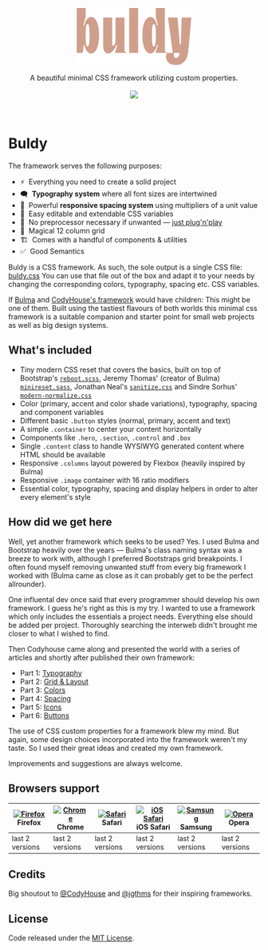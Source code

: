 <p align="center">
  <img src="docs/logo.svg" alt="Buldy logo" height="114">
</p>

<p align="center">
  A beautiful minimal CSS framework utilizing custom properties.<br>
  <br>
  <a href="https://github.com/jschopplich/buldy/issues"><img src="https://img.shields.io/github/issues/jschopplich/buldy.svg"></a>
</p>

<br>

# Buldy

The framework serves the following purposes:

- ⚡️&nbsp; Everything you need to create a solid project
- 🗨&nbsp; **Typography system** where all font sizes are intertwined
- 📐️&nbsp; Powerful **responsive spacing system** using multipliers of a unit value
- 🌈&nbsp; Easy editable and extendable CSS variables
- 🎈&nbsp; No preprocessor necessary if unwanted — [just plug'n'play](https://github.com/jschopplich/buldy/blob/master/dist/buldy.css)
- 📖&nbsp; Magical 12 column grid
- 🏗&nbsp; Comes with a handful of components &amp; utilities
- ✅&nbsp; Good Semantics

Buldy is a CSS framework. As such, the sole output is a single CSS file: [buldy.css](https://github.com/jschopplich/buldy/blob/master/dist/buldy.css)
You can use that file out of the box and adapt it to your needs by changing the corresponding colors, typography, spacing etc. CSS variables.

If [Bulma](https://github.com/jgthms/bulma) and [CodyHouse's framework](https://github.com/CodyHouse/codyhouse-framework) would have children: This might be one of them. Built using the tastiest flavours of both worlds this minimal css framework is a suitable companion and starter point for small web projects as well as big design systems.

## What's included

- Tiny modern CSS reset that covers the basics, built on top of Bootstrap's [`reboot.scss`](https://github.com/twbs/bootstrap/blob/master/scss/_reboot.scss), Jeremy Thomas' (creator of Bulma) [`minireset.sass`](https://github.com/jgthms/minireset.css/blob/master/minireset.css), Jonathan Neal's [`sanitize.css`](https://github.com/csstools/sanitize.css/blob/master/sanitize.css) and Sindre Sorhus' [`modern-normalize.css`](https://github.com/sindresorhus/modern-normalize/blob/master/modern-normalize.css)
- Color (primary, accent and color shade variations), typography, spacing and component variables
- Different basic `.button` styles (normal, primary, accent and text)
- A simple `.container` to center your content horizontally
- Components like `.hero`, `.section`, `.control` and `.box`
- Single `.content` class to handle WYSIWYG generated content where HTML should be available 
- Responsive `.columns` layout powered by Flexbox (heavily inspired by Bulma)
- Responsive `.image` container with 16 ratio modifiers
- Essential color, typography, spacing and display helpers in order to alter every element's style 

## How did we get here

Well, yet another framework which seeks to be used? Yes. I used Bulma and Bootstrap heavily over the years — Bulma's class naming syntax was a breeze to work with, although I preferred Bootstraps grid breakpoints. I often found myself removing unwanted stuff from every big framework I worked with (Bulma came as close as it can probably get to be the perfect allrounder).

One influental dev once said that every programmer should develop his own framework. I guess he's right as this is my try. I wanted to use a framework which only includes the essentials a project needs. Everything else should be added per project. Thoroughly searching the interweb didn't brought me closer to what I wished to find.

Then Codyhouse came along and presented the world with a series of articles and shortly after published their own framework:
- Part 1: [Typography](https://medium.com/codyhouse/create-your-design-system-part-1-typography-7c630d9092bd)
- Part 2: [Grid & Layout](https://medium.com/codyhouse/create-your-design-system-part-2-grid-layout-aa961d59b8d6)
- Part 3: [Colors](https://medium.com/codyhouse/create-your-design-system-part-3-colors-798e4729921f)
- Part 4: [Spacing](https://medium.com/codyhouse/create-your-design-system-part-4-spacing-895c9213e2b9)
- Part 5: [Icons](https://medium.com/codyhouse/create-your-design-system-part-5-icons-594f39cfb1b)
- Part 6: [Buttons](https://medium.com/codyhouse/create-your-design-system-part-6-buttons-58e2eda2173e)

The use of CSS custom properties for a framework blew my mind. But again, some design choices incorporated into the framework weren't my taste. So I used their great ideas and created my own framework.

Improvements and suggestions are always welcome.

## Browsers support

| [<img src="https://raw.githubusercontent.com/alrra/browser-logos/master/src/firefox/firefox_48x48.png" alt="Firefox" width="24px" height="24px" />](http://godban.github.io/browsers-support-badges/)</br>Firefox | [<img src="https://raw.githubusercontent.com/alrra/browser-logos/master/src/chrome/chrome_48x48.png" alt="Chrome" width="24px" height="24px" />](http://godban.github.io/browsers-support-badges/)</br>Chrome | [<img src="https://raw.githubusercontent.com/alrra/browser-logos/master/src/safari/safari_48x48.png" alt="Safari" width="24px" height="24px" />](http://godban.github.io/browsers-support-badges/)</br>Safari | [<img src="https://raw.githubusercontent.com/alrra/browser-logos/master/src/safari-ios/safari-ios_48x48.png" alt="iOS Safari" width="24px" height="24px" />](http://godban.github.io/browsers-support-badges/)</br>iOS Safari | [<img src="https://raw.githubusercontent.com/alrra/browser-logos/master/src/samsung-internet/samsung-internet_48x48.png" alt="Samsung" width="24px" height="24px" />](http://godban.github.io/browsers-support-badges/)</br>Samsung | [<img src="https://raw.githubusercontent.com/alrra/browser-logos/master/src/opera/opera_48x48.png" alt="Opera" width="24px" height="24px" />](http://godban.github.io/browsers-support-badges/)</br>Opera |
| --------- | --------- | --------- | --------- | --------- | --------- |
| last 2 versions| last 2 versions| last 2 versions| last 2 versions| last 2 versions| last 2 versions

## Credits

Big shoutout to [@CodyHouse](https://github.com/CodyHouse) and [@jgthms](https://github.com/jgthms) for their inspiring frameworks.

## License

Code released under the [MIT License](https://github.com/jschopplich/buldy/blob/master/LICENSE).
